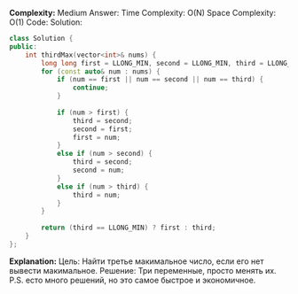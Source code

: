 **Complexity:** Medium
Answer:
	Time Complexity: O(N)
	Space Complexity: O(1)
Code:
Solution:
```cpp
class Solution {
public:
	int thirdMax(vector<int>& nums) {
		long long first = LLONG_MIN, second = LLONG_MIN, third = LLONG_MIN;
		for (const auto& num : nums) {
			if (num == first || num == second || num == third) {
				continue;
			}
			  
			if (num > first) {
				third = second;
				second = first;
				first = num;
			}
			else if (num > second) {
				third = second;
				second = num;
			}
			else if (num > third) {
				third = num;
			}
		}
		  
		return (third == LLONG_MIN) ? first : third;
	}
};
```
**Explanation:**
	Цель: Найти третье макимальное число, если его нет вывести макимальное.
	Решение: Три переменные, просто менять их.
	P.S. есто много решений, но это самое быстрое и экономичное.